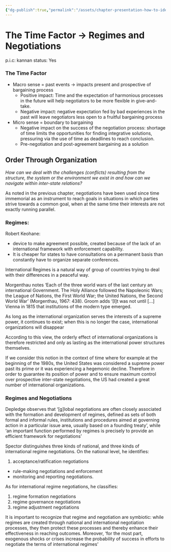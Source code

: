 ```yaml
---
{"dg-publish":true,"permalink":"/assets/chapter-presentation-how-to-identify-and-assess-a-foreign-policy-by-jean-frdric-morin-jonathan-paquin/reading-tasks/the-time-factor-regimes-and-negotiations/"}
---
```


# The Time Factor → Regimes and Negotiations

p.i.c: kannan
status: Yes

### The Time Factor

- Macro sense = past events → impacts present and prospective of bargaining process
    - Positive impact: Time and the expectation of harmonious processes in the future will help negotiators to be more flexible in give-and-take.
    - Negative impact: negative expectation fed by bad experiences in the past will leave negotiators less open to a fruitful bargaining process
- Micro sense = boundary to bargaining
    - Negative impact on the success of the negotiation process: shortage of time limits the opportunities for finding integrative solutions, pressuring via the use of time as deadlines to reach conclusion.
    - Pre-negotiation and post-agreement bargaining as a solution

## Order Through Organization

*How can we deal with the challenges (conflicts) resulting from the structure, the system or the environment we exist in and how can we navigate within inter-state relations?* 

As noted in the previous chapter, negotiations have been used since time immemorial as an instrument to reach goals in situations in which parties strive towards a common goal, when at the same time their interests are not exactly running parallel.

### Regimes:

Robert Keohane: 

- device to make agreement possible, created because of the lack of an international framework with enforcement capability.
- It is cheaper for states to have consultations on a permanent basis than constantly have to organize separate conferences.

International Regimes is a natural way of group of countries trying to deal with their differences in a peaceful way. 

Morgenthau notes ‘Each of the three world wars of the last century  an international Government. The Holy Alliance followed the Napoleonic Wars; the League of Nations, the First World War; the United Nations, the Second World War’ (Morgenthau, 1967: 438). Groom adds ‘[I]t was not until [...] Vienna in 1815 that institutions of the
modern type emerged.

As long as the international organization
serves the interests of a supreme power, it continues to exist; when this is no longer
the case, international organizations will disappear

According to this view, the orderly effect
of international organizations is therefore restricted and only as lasting as the international
power structures themselves.

If we consider this notion in the context of time where for example at the beginning of the 1980s, the United States was considered a supreme power past its prime or it was experiencing a hegemonic decline. Therefore in order to guarantee its position of power and to ensure maximum control over prospective inter-state negotiations, the US had created a great number of international organizations. 

### Regimes and Negotiations

Depledge observes that ‘[g]lobal negotiations are often closely associated with the
formation and development of regimes, defined as sets of both formal and informal
rules, institutions and procedures aimed at governing action in a particular issue area,
usually based on a founding treaty’, while ‘an important function performed by regimes is
precisely to provide an efficient framework for negotiations’

Spector distinguishes three kinds of national, and
three kinds of international regime negotiations. On the national level, he identifies:

1. acceptance/ratification negotiations
- rule-making negotiations and enforcement
- monitoring and reporting negotiations.

As for international regime negotiations,
he classifies:

1.  regime formation negotiations
2.  regime governance negotiations
3. regime adjustment negotiations

It is important to recognize that regime and negotiation are symbiotic: while regimes
are created through national and international negotiation processes, they then protect
these processes and thereby enhance their effectiveness in reaching outcomes. Moreover,
‘for the most part, exogenous shocks or crises increase the probability of success in efforts
to negotiate the terms of international regimes’